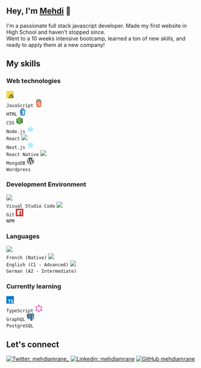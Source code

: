 ## Hey, I'm [Mehdi](https://mehdi.co) 👋

I'm a passionate full stack javascript developer. Made my first website in High School and haven't stopped since.  
Went to a 10 weeks intensive bootcamp, learned a ton of new skills, and ready to apply them at a new company!

## My skills

### Web technologies

<code><img height="20" src="https://raw.githubusercontent.com/github/explore/80688e429a7d4ef2fca1e82350fe8e3517d3494d/topics/javascript/javascript.png"> JavaScript</code>
<code><img height="20" src="https://raw.githubusercontent.com/github/explore/80688e429a7d4ef2fca1e82350fe8e3517d3494d/topics/html/html.png"> HTML</code>
<code><img height="20" src="https://raw.githubusercontent.com/github/explore/80688e429a7d4ef2fca1e82350fe8e3517d3494d/topics/css/css.png"> CSS</code>
<code><img height="20" src="https://raw.githubusercontent.com/github/explore/80688e429a7d4ef2fca1e82350fe8e3517d3494d/topics/nodejs/nodejs.png"> Node.js</code>
<code><img height="20" src="https://raw.githubusercontent.com/github/explore/80688e429a7d4ef2fca1e82350fe8e3517d3494d/topics/react/react.png"> React</code>
<code><img height="20" src="https://cdn.worldvectorlogo.com/logos/next-js.svg"> Next.js</code>
<code><img height="20" src="https://raw.githubusercontent.com/github/explore/80688e429a7d4ef2fca1e82350fe8e3517d3494d/topics/react-native/react-native.png"> React Native</code>
<code><img height="20" src="https://www.mongodb.com/assets/images/global/favicon.ico"> MongoDB</code>
<code><img height="20" src="https://raw.githubusercontent.com/github/explore/80688e429a7d4ef2fca1e82350fe8e3517d3494d/topics/wordpress/wordpress.png"> Wordpress</code>

### Development Environment

<code><img height="20" src="https://cdn.worldvectorlogo.com/logos/visual-studio-code-1.svg"> Visual Studio Code</code>
<code><img height="20" src="https://cdn.worldvectorlogo.com/logos/git-icon.svg"> Git</code>
<code><img height="20" src="https://raw.githubusercontent.com/github/explore/80688e429a7d4ef2fca1e82350fe8e3517d3494d/topics/npm/npm.png"> NPM</code>

### Languages

<code><img height="20" src="https://cdn.worldvectorlogo.com/logos/france.svg"> French (Native)</code>
<code><img height="20" src="https://cdn.worldvectorlogo.com/logos/uk.svg"> English (C1 - Advanced)</code>
<code><img height="20" src="https://cdn.worldvectorlogo.com/logos/germanyc.svg"> German (A2 - Intermediate)</code>

### Currently learning

<code><img height="20" src="https://raw.githubusercontent.com/github/explore/80688e429a7d4ef2fca1e82350fe8e3517d3494d/topics/typescript/typescript.png"> TypeScript</code>
<code><img height="20" src="https://raw.githubusercontent.com/github/explore/5c058a388828bb5fde0bcafd4bc867b5bb3f26f3/topics/graphql/graphql.png"> GraphQL</code>
<code><img height="20" src="https://raw.githubusercontent.com/github/explore/80688e429a7d4ef2fca1e82350fe8e3517d3494d/topics/postgresql/postgresql.png"> PostgreSQL</code>

## Let's connect

[![Twitter: mehdiamrane_](https://img.shields.io/twitter/follow/mehdiamrane_?style=social)](https://twitter.com/mehdiamrane_)
[![Linkedin: mehdiamrane](https://img.shields.io/badge/-mehdiamrane-blue?style=flat-square&logo=Linkedin&logoColor=white&link=https://www.linkedin.com/in/mehdiamrane/)](https://www.linkedin.com/in/mehdiamrane/)
[![GitHub mehdiamrane](https://img.shields.io/github/followers/mehdiamrane?label=follow&style=social)](https://github.com/mehdiamrane)
